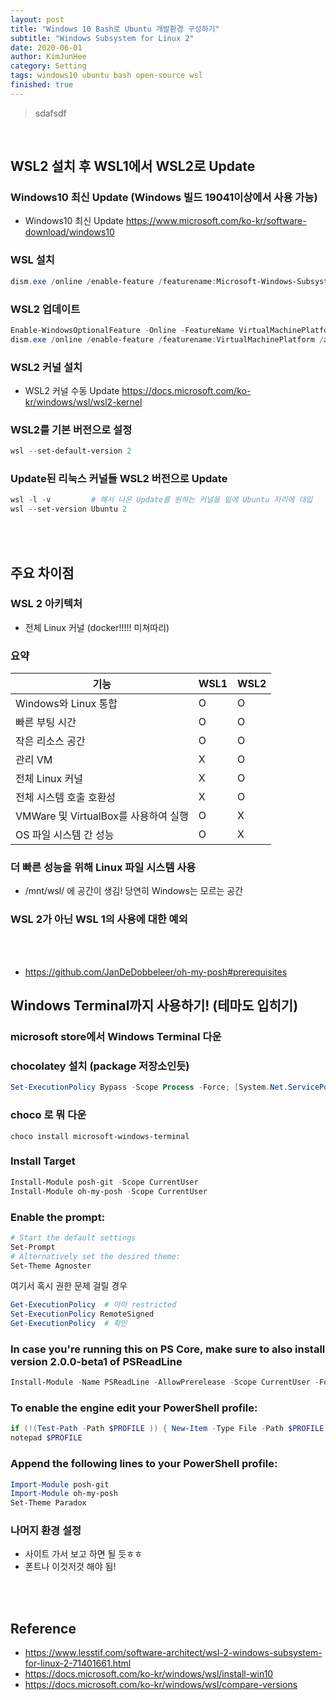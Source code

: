 ```yaml
---
layout: post
title: "Windows 10 Bash로 Ubuntu 개발환경 구성하기"
subtitle: "Windows Subsystem for Linux 2"
date: 2020-06-01
author: KimJunHee
category: Setting
tags: windows10 ubuntu bash open-source wsl
finished: true
---
```


> sdafsdf



<br/>

## WSL2 설치 후 WSL1에서 WSL2로 Update

### Windows10 최신 Update (Windows 빌드 19041이상에서 사용 가능)
- Windows10 최신 Update <https://www.microsoft.com/ko-kr/software-download/windows10>

### WSL 설치
~~~powershell
dism.exe /online /enable-feature /featurename:Microsoft-Windows-Subsystem-Linux /all /norestart # WSL 설치
~~~

### WSL2 업데이트
~~~powershell
Enable-WindowsOptionalFeature -Online -FeatureName VirtualMachinePlatform  # Windows 가상 머신 활성화
dism.exe /online /enable-feature /featurename:VirtualMachinePlatform /all /norestart # '가상 머신 플랫폼' 옵션 구성 요소 사용
~~~

### WSL2 커널 설치
- WSL2 커널 수동 Update <https://docs.microsoft.com/ko-kr/windows/wsl/wsl2-kernel>

### WSL2를 기본 버전으로 설정
~~~powershell
wsl --set-default-version 2
~~~

### Update된 리눅스 커널들 WSL2 버전으로 Update
~~~powershell
wsl -l -v         # 해서 나온 Update를 원하는 커널을 밑에 Ubuntu 자리에 대입
wsl --set-version Ubuntu 2
~~~



<br/><br/>

## 주요 차이점

### WSL 2 아키텍처
* 전체 Linux 커널 (docker!!!!! 미쳐따리)

### 요약
기능 | WSL1 | WSL2
---------|----------|---------
Windows와 Linux 통합 | O | O
빠른 부팅 시간 | O | O
작은 리소스 공간 | O | O
관리 VM | X | O
전체 Linux 커널 | X | O
전체 시스템 호출 호환성 | X | O
VMWare 및 VirtualBox를 사용하여 실행 | O | X
OS 파일 시스템 간 성능 | O | X


### 더 빠른 성능을 위해 Linux 파일 시스템 사용
* /mnt/wsl/ 에 공간이 생김! 당연히 Windows는 모르는 공간

### WSL 2가 아닌 WSL 1의 사용에 대한 예외




<br/><br/>

* https://github.com/JanDeDobbeleer/oh-my-posh#prerequisites

## Windows Terminal까지 사용하기! (테마도 입히기)
### microsoft store에서 Windows Terminal 다운
### chocolatey 설치 (package 저장소인듯)
~~~powershell
Set-ExecutionPolicy Bypass -Scope Process -Force; [System.Net.ServicePointManager]::SecurityProtocol = [System.Net.ServicePointManager]::SecurityProtocol -bor 3072; iex ((New-Object System.Net.WebClient).DownloadString('https://chocolatey.org/install.ps1'))
~~~

### choco 로 뭐 다운
~~~shell
choco install microsoft-windows-terminal
~~~

### Install Target
~~~powershell
Install-Module posh-git -Scope CurrentUser
Install-Module oh-my-posh -Scope CurrentUser
~~~

### Enable the prompt:
~~~powershell
# Start the default settings
Set-Prompt
# Alternatively set the desired theme:
Set-Theme Agnoster
~~~

여기서 혹시 권한 문제 걸릴 경우
~~~powershell
Get-ExecutionPolicy  # 아마 restricted
Set-ExecutionPolicy RemoteSigned
Get-ExecutionPolicy  # 확인
~~~

### In case you're running this on PS Core, make sure to also install version 2.0.0-beta1 of PSReadLine
~~~powershell
Install-Module -Name PSReadLine -AllowPrerelease -Scope CurrentUser -Force -SkipPublisherCheck
~~~

### To enable the engine edit your PowerShell profile:
~~~powershell
if (!(Test-Path -Path $PROFILE )) { New-Item -Type File -Path $PROFILE -Force }
notepad $PROFILE
~~~

### Append the following lines to your PowerShell profile:
~~~powershell
Import-Module posh-git
Import-Module oh-my-posh
Set-Theme Paradox
~~~


### 나머지 환경 설정
* 사이트 가서 보고 하면 될 듯ㅎㅎ
* 폰트나 이것저것 해야 됨!

<br/><br/>

## Reference
* <https://www.lesstif.com/software-architect/wsl-2-windows-subsystem-for-linux-2-71401661.html>
* <https://docs.microsoft.com/ko-kr/windows/wsl/install-win10>
* <https://docs.microsoft.com/ko-kr/windows/wsl/compare-versions>
